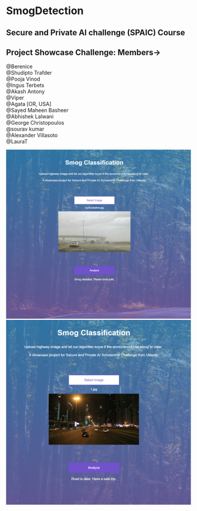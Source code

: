 # SmogDetection
Secure and Private AI challenge (SPAIC) Course
----------------
## Project Showcase Challenge: Members->

@Berenice  <br/>
@Shudipto Trafder <br/>
@Pooja Vinod <br/>
@Ingus Terbets <br/>
@Akash Antony <br/>
@Viper <br/>
@Agata [OR, USA] <br/>
@Sayed Maheen Basheer <br/>
@Abhishek Lalwani <br/>
@George Christopoulos <br/>
@sourav kumar <br/>
@Alexander Villasoto <br/>
@LauraT <br/>

![alt text]( https://github.com/SayedMaheen/SmogDetection/blob/master/sample_images/smogdetectedsample.PNG)
![alt text]( https://github.com/SayedMaheen/SmogDetection/blob/master/sample_images/roadisclearsample1.PNG)
